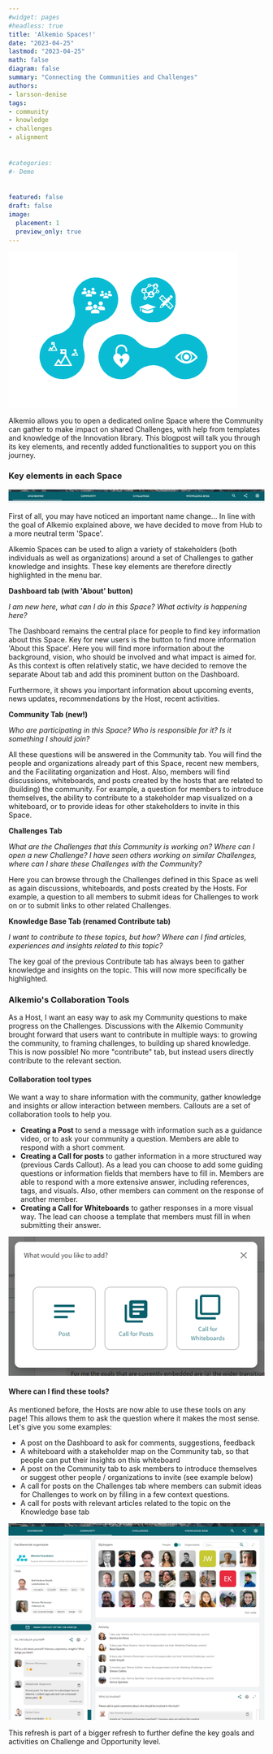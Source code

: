 ```yaml
---
#widget: pages
#headless: true
title: 'Alkemio Spaces!'
date: "2023-04-25"
lastmod: "2023-04-25"
math: false
diagram: false
summary: "Connecting the Communities and Challenges"
authors:
- larsson-denise
tags:
- community
- knowledge
- challenges
- alignment


#categories:
#- Demo


featured: false
draft: false
image:
  placement: 1
  preview_only: true
---
```


![](./header.png)

Alkemio allows you to open a dedicated online Space where the Community can gather to make impact on shared Challenges, with help from templates and knowledge of the Innovation library. This blogpost will talk you through its key elements, and recently added functionalities to support you on this journey.

### Key elements in each Space
![](./menubar.png)

First of all, you may have noticed an important name change... In line with the goal of Alkemio explained above, we have decided to move from Hub to a more neutral term 'Space'. 

Alkemio Spaces can be used to align a variety of stakeholders (both individuals as well as organizations) around a set of Challenges to gather knowledge and insights. These key elements are therefore directly highlighted in the menu bar.

**Dashboard tab (with 'About' button)**
<p>
<i>I am new here, what can I do in this Space? What activity is happening here?</i>

The Dashboard remains the central place for people to find key information about this Space. Key for new users is the button to find more information 'About this Space'. Here you will find more information about the background, vision, who should be involved and what impact is aimed for. As this context is often relatively static, we have decided to remove the separate About tab and add this prominent button on the Dashboard.

Furthermore, it shows you important information about upcoming events, news updates, recommendations by the Host, recent activities. 

**Community Tab (new!)**
<p>
<i>Who are participating in this Space? Who is responsible for it? Is it something I should join?</i>

All these questions will be answered in the Community tab. You will find the people and organizations already part of this Space, recent new members, and the Facilitating organization and Host. Also, members will find discussions, whiteboards, and posts created by the hosts that are related to (building) the community. For example, a question for members to introduce themselves, the ability to contribute to a stakeholder map visualized on a whiteboard, or to provide ideas for other stakeholders to invite in this Space.

**Challenges Tab**
<p>
<i>What are the Challenges that this Community is working on? Where can I open a new Challenge? I have seen others working on similar Challenges, where can I share these Challenges with the Community?</i>

Here you can browse through the Challenges defined in this Space as well as again discussions, whiteboards, and posts created by the Hosts. For example, a question to all members to submit ideas for Challenges to work on or to submit links to other related Challenges.

**Knowledge Base Tab (renamed Contribute tab)**
<p>
<i>I want to contribute to these topics, but how? Where can I find articles, experiences and insights related to this topic?</i>

The key goal of the previous Contribute tab has always been to gather knowledge and insights on the topic. This will now more specifically be highlighted. 

### Alkemio's Collaboration Tools

As a Host, I want an easy way to ask my Community questions to make progress on the Challenges. Discussions with the Alkemio Community brought forward that users want to contribute in multiple ways: to growing the community, to framing challenges, to building up shared knowledge. This is now possible! No more "contribute" tab, but instead users directly contribute to the relevant section.

#### Collaboration tool types
We want a way to share information with the community, gather knowledge and insights or allow interaction between members. Callouts are a set of collaboration tools to help you.

* **Creating a Post** to send a message with information such as a guidance video, or to ask your community a question. Members are able to respond with a short comment.
* **Creating a Call for posts** to gather information in a more structured way (previous Cards Callout). As a lead you can choose to add some guiding questions or information fields that members have to fill in. Members are able to respond with a more extensive answer, including references, tags, and visuals. Also, other members can comment on the response of another member.
* **Creating a Call for Whiteboards** to gather responses in a more visual way. The lead can choose a template that members must fill in when submitting their answer.

![](./collaboration-types.png)

#### Where can I find these tools?
As mentioned before, the Hosts are now able to use these tools on any page! This allows them to ask the question where it makes the most sense. Let's give you some examples:

* A post on the Dashboard to ask for comments, suggestions, feedback
* A whiteboard with a stakeholder map on the Community tab, so that people can put their insights on this whiteboard
* A post on the Community tab to ask members to introduce themselves or suggest other people / organizations to invite (see example below)
* A call for posts on the Challenges tab where members can submit ideas for Challenges to work on by filling in a few context questions.
* A call for posts with relevant articles related to the topic on the Knowledge base tab

![](./collaboration-community.png)

This refresh is part of a bigger refresh to further define the key goals and activities on Challenge and Opportunity level. 
